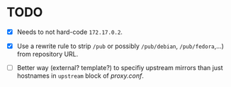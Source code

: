 TODO
====

- [x] Needs to not hard-code `172.17.0.2`.
- [x] Use a rewrite rule to strip `/pub` or possibly `/pub/debian`,
`/pub/fedora`,...) from repository URL.
- [ ] Better way (external? template?) to specifiy upstream mirrors than
just hostnames in `upstream` block of _proxy.conf_.

